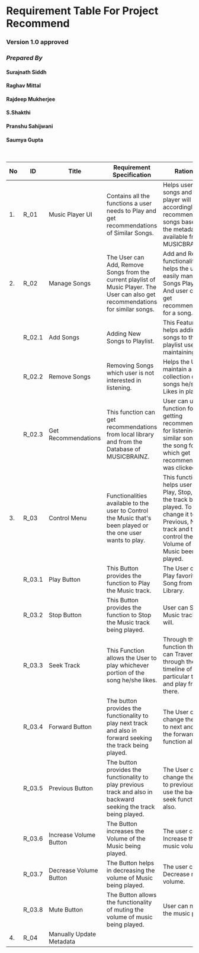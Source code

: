 # **Requirement Table For Project Recommend**
### Version 1.0 approved
### **_Prepared By_**
#### Surajnath Siddh  
#### Raghav Mittal  
#### Rajdeep Mukherjee
#### S.Shakthi
#### Pranshu Sahijwani
#### Saumya Gupta  
<br>

|No | ID | Title | Requirement Specification | Rationale |
|---|---|---|---|---|
| 1. | R_01 | Music Player UI | Contains all the functions a user needs to Play and get recommendations of Similar Songs. | Helps user to play songs and the player will accordingly recommend songs based on the metadata available from MUSICBRAINZ. |
| 2. | R_02 | Manage Songs | The User can Add, Remove Songs from the current playlist of Music Player. The User can also get recommendations for similar songs. | Add and Remove functionality helps the user to easily manage his Songs Playlist. And user can also get recommendations for a song. |
|   | R_02.1 | Add Songs  | Adding New Songs to Playlist. | This Feature helps adding new songs to the playlist user is maintaining. |
|   | R_02.2 | Remove Songs | Removing Songs which user is not interested in listening. | Helps the User to maintain a collection of songs he/she Likes in playlist. |
|   | R_02.3 | Get Recommendations | This function can get recommendations from local library and from the Database of MUSICBRAINZ.| User can use this function for getting recommendations for listening to similar songs as the song for which get recommendations was clicked. |
| 3. | R_03 | Control Menu | Functionalities available to the user to Control the Music that's been played or the one user wants to play. | This functionality helps user to Play, Stop, Seek the track been played. To change it to Previous, Next track and to control the Volume of the Music been played.|
|   | R_03.1 | Play Button | This Button provides the function to Play the Music track. | The User can Play favorite Song from Local Library. |
|   | R_03.2 | Stop Button | This Button provides the function to Stop the Music track being played. | User can Stop the Music track at will. |
|   | R_03.3 | Seek Track | This Function allows the User to play whichever portion of the song he/she likes. | Through this function the user can Traverse through the timeline of a particular track and play from there. |
|   | R_03.4 | Forward Button | The button provides the functionality to play next track and also in forward seeking the track being played. | The User can change the track to next and use the forward seek function also. |
|   | R_03.5 | Previous Button | The button provides the functionality to play previous track and also in backward seeking the track being played. | The User can change the track to previous and use the backward seek function also. |
|   | R_03.6 | Increase Volume Button | The Button increases the Volume of the Music being played. | The user can Increase the music volume. |
|   | R_03.7 | Decrease Volume Button | The Button helps in decreasing the volume of Music being played. | The user can Decrease music volume. |
|   | R_03.8 | Mute Button | The Button allows the functionality of muting the volume of music being played. | User can mute the music player. |
| 4. | R_04 | Manually Update Metadata | 
